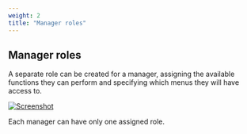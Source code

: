```yaml
---
weight: 2
title: "Manager roles"
---
```


## Manager roles
A separate role can be created for a manager, assigning the available functions they can perform and specifying which menus they will have access to.

[![Screenshot](/images/2025-01-05_21-50-54.png)](/images/2025-01-05_21-50-54.png)

Each manager can have only one assigned role.

